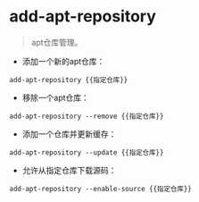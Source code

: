 # add-apt-repository

> apt仓库管理。

- 添加一个新的apt仓库：

`add-apt-repository {{指定仓库}}`

- 移除一个apt仓库：

`add-apt-repository --remove {{指定仓库}}`

- 添加一个仓库并更新缓存：

`add-apt-repository --update {{指定仓库}}`

- 允许从指定仓库下载源码：

`add-apt-repository --enable-source {{指定仓库}}`
